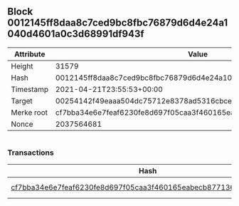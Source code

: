 ## Block 0012145ff8daa8c7ced9bc8fbc76879d6d4e24a1040d4601a0c3d68991df943f

Attribute | Value
--- | ---
Height | 31579
Hash | 0012145ff8daa8c7ced9bc8fbc76879d6d4e24a1040d4601a0c3d68991df943f
Timestamp | 2021-04-21T23:55:53+00:00
Target | 00254142f49eaaa504dc75712e8378ad5316cbcead634704b3734b6271167cc4
Merke root | cf7bba34e6e7feaf6230fe8d697f05caa3f460165eabecb87713660b71a22046
Nonce | 2037564681

```

```

### Transactions

Hash | Amount
--- | ---
[cf7bba34e6e7feaf6230fe8d697f05caa3f460165eabecb87713660b71a22046](cf7bba34e6e7feaf6230fe8d697f05caa3f460165eabecb87713660b71a22046.md) | 10.00000000 SKEPTI 
